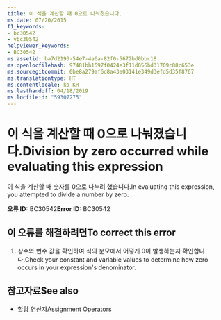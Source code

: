 ```yaml
---
title: 이 식을 계산할 때 0으로 나눠졌습니다.
ms.date: 07/20/2015
f1_keywords:
- bc30542
- vbc30542
helpviewer_keywords:
- BC30542
ms.assetid: ba7d2193-54e7-4a6a-82f0-5672bd0bbc18
ms.openlocfilehash: 97481bb1597f0424e3f11d056bd31709c88c653e
ms.sourcegitcommit: 0be8a279af6d8a43e03141e349d3efd5d35f8767
ms.translationtype: HT
ms.contentlocale: ko-KR
ms.lasthandoff: 04/18/2019
ms.locfileid: "59307275"
---
```

# <a name="division-by-zero-occurred-while-evaluating-this-expression"></a><span data-ttu-id="d3d54-102">이 식을 계산할 때 0으로 나눠졌습니다.</span><span class="sxs-lookup"><span data-stu-id="d3d54-102">Division by zero occurred while evaluating this expression</span></span>
<span data-ttu-id="d3d54-103">이 식을 계산할 때 숫자를 0으로 나누려 했습니다.</span><span class="sxs-lookup"><span data-stu-id="d3d54-103">In evaluating this expression, you attempted to divide a number by zero.</span></span>  
  
 <span data-ttu-id="d3d54-104">**오류 ID:** BC30542</span><span class="sxs-lookup"><span data-stu-id="d3d54-104">**Error ID:** BC30542</span></span>  
  
## <a name="to-correct-this-error"></a><span data-ttu-id="d3d54-105">이 오류를 해결하려면</span><span class="sxs-lookup"><span data-stu-id="d3d54-105">To correct this error</span></span>  
  
1. <span data-ttu-id="d3d54-106">상수와 변수 값을 확인하여 식의 분모에서 어떻게 0이 발생하는지 확인합니다.</span><span class="sxs-lookup"><span data-stu-id="d3d54-106">Check your constant and variable values to determine how zero occurs in your expression's denominator.</span></span>  
  
## <a name="see-also"></a><span data-ttu-id="d3d54-107">참고자료</span><span class="sxs-lookup"><span data-stu-id="d3d54-107">See also</span></span>

- [<span data-ttu-id="d3d54-108">할당 연산자</span><span class="sxs-lookup"><span data-stu-id="d3d54-108">Assignment Operators</span></span>](../../visual-basic/language-reference/operators/assignment-operators.md)

